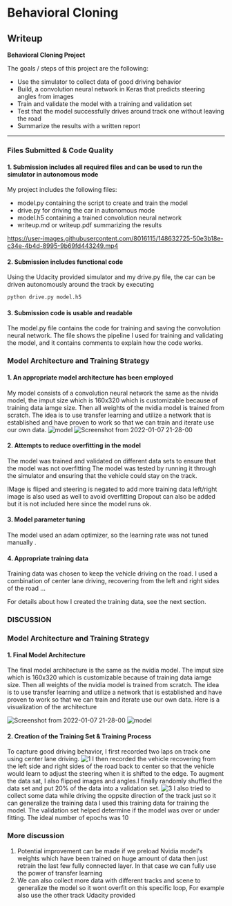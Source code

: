 # **Behavioral Cloning** 

## Writeup

**Behavioral Cloning Project**

The goals / steps of this project are the following:
* Use the simulator to collect data of good driving behavior
* Build, a convolution neural network in Keras that predicts steering angles from images
* Train and validate the model with a training and validation set
* Test that the model successfully drives around track one without leaving the road
* Summarize the results with a written report
 

---
### Files Submitted & Code Quality

#### 1. Submission includes all required files and can be used to run the simulator in autonomous mode

My project includes the following files:
* model.py containing the script to create and train the model
* drive.py for driving the car in autonomous mode
* model.h5 containing a trained convolution neural network 
* writeup.md or writeup.pdf summarizing the results


https://user-images.githubusercontent.com/8016115/148632725-50e3b18e-c34e-4b4d-8995-9b69fd443249.mp4


#### 2. Submission includes functional code
Using the Udacity provided simulator and my drive.py file, the car can be driven autonomously around the track by executing 
```sh
python drive.py model.h5
```

#### 3. Submission code is usable and readable

The model.py file contains the code for training and saving the convolution neural network. The file shows the pipeline I used for training and validating the model, and it contains comments to explain how the code works.

### Model Architecture and Training Strategy

#### 1. An appropriate model architecture has been employed

My model consists of a convolution neural network the same as the nivida model, the imput size which is 160x320 which is customizable because of training data iamge size. Then all weights of the nvidia model is trained from scratch. The idea is to use transfer learning and utilize a network that is established and have proven to work so that we can train and iterate use our own data. 
![model](https://user-images.githubusercontent.com/8016115/148671689-75e0c4fc-401f-44a8-877b-3a9d5eb36468.png)
![Screenshot from 2022-01-07 21-28-00](https://user-images.githubusercontent.com/8016115/148632741-d4bf02ab-9ba9-49e5-b48e-01827e85a767.png)
#### 2. Attempts to reduce overfitting in the model


The model was trained and validated on different data sets to ensure that the model was not overfitting  The model was tested by running it through the simulator and ensuring that the vehicle could stay on the track.

IMage is fliped and steering is negated to add more training data 
left/right image is also used as well to avoid overfitting 
Dropout can also be added but it is not included here since the model runs ok.

#### 3. Model parameter tuning

The model used an adam optimizer, so the learning rate was not tuned manually .

#### 4. Appropriate training data

Training data was chosen to keep the vehicle driving on the road. I used a combination of center lane driving, recovering from the left and right sides of the road ... 

For details about how I created the training data, see the next section. 

### DISCUSSION 
### Model Architecture and Training Strategy

#### 1. Final Model Architecture


The final model architecture is the same as the nvidia model. The imput size which is 160x320 which is customizable because of training data iamge size. Then all weights of the nvidia model is trained from scratch. The idea is to use transfer learning and utilize a network that is established and have proven to work so that we can train and iterate use our own data. 
Here is a visualization of the architecture 

![Screenshot from 2022-01-07 21-28-00](https://user-images.githubusercontent.com/8016115/148632741-d4bf02ab-9ba9-49e5-b48e-01827e85a767.png)
![model](https://user-images.githubusercontent.com/8016115/148671689-75e0c4fc-401f-44a8-877b-3a9d5eb36468.png)

#### 2. Creation of the Training Set & Training Process

To capture good driving behavior, I first recorded two laps on track one using center lane driving. 
![1](https://user-images.githubusercontent.com/8016115/148671903-d88fcb94-638d-470e-b23e-b9d6075ec9bd.png)
I then recorded the vehicle recovering from the left side and right sides of the road back to center so that the vehicle would learn to adjust the steering when it is shifted to the edge. To augment the data sat, I also flipped images and angles.I finally randomly shuffled the data set and put 20% of the data into a validation set. 
![3](https://user-images.githubusercontent.com/8016115/148671909-cab6f5f4-9b9f-43d3-8f3e-39403b91406c.png)
I also tried to collect some data while driving the oppsite direction of the track just so it can generalize the training data
I used this training data for training the model. The validation set helped determine if the model was over or under fitting. 
 The ideal number of epochs was 10



### More discussion
1. Potential improvement can be made if we preload Nvidia model's weights which have been trained on huge amount of data then just retrain the last few fully connected layer. In that case we can fully use the power of transfer learning
2. We can also collect more data with different tracks and scene to generalize the model so it wont overfit on this specific loop, For example also use the other track Udacity provided
